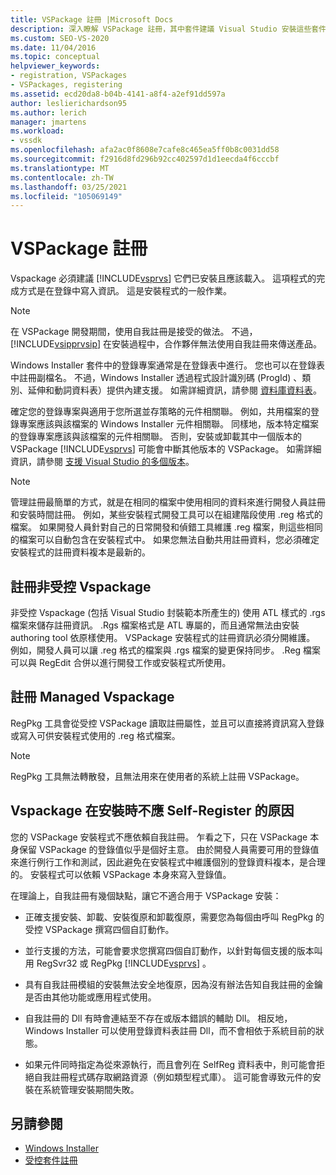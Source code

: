 ```yaml
---
title: VSPackage 註冊 |Microsoft Docs
description: 深入瞭解 VSPackage 註冊，其中套件建議 Visual Studio 安裝這些套件，並在登錄中寫入資訊以載入這些套件。
ms.custom: SEO-VS-2020
ms.date: 11/04/2016
ms.topic: conceptual
helpviewer_keywords:
- registration, VSPackages
- VSPackages, registering
ms.assetid: ecd20da8-b04b-4141-a8f4-a2ef91dd597a
author: leslierichardson95
ms.author: lerich
manager: jmartens
ms.workload:
- vssdk
ms.openlocfilehash: afa2ac0f8608e7cafe8c465ea5ff0b8c0031dd58
ms.sourcegitcommit: f2916d8fd296b92cc402597d1d1eecda4f6cccbf
ms.translationtype: MT
ms.contentlocale: zh-TW
ms.lasthandoff: 03/25/2021
ms.locfileid: "105069149"
---
```

# <a name="vspackage-registration"></a>VSPackage 註冊
Vspackage 必須建議 [!INCLUDE[vsprvs](../../code-quality/includes/vsprvs_md.md)] 它們已安裝且應該載入。 這項程式的完成方式是在登錄中寫入資訊。 這是安裝程式的一般作業。

> [!NOTE]
> 在 VSPackage 開發期間，使用自我註冊是接受的做法。 不過， [!INCLUDE[vsipprvsip](../../extensibility/includes/vsipprvsip_md.md)] 在安裝過程中，合作夥伴無法使用自我註冊來傳送產品。

 Windows Installer 套件中的登錄專案通常是在登錄表中進行。 您也可以在登錄表中註冊副檔名。 不過，Windows Installer 透過程式設計識別碼 (ProgId) 、類別、延伸和動詞資料表）提供內建支援。 如需詳細資訊，請參閱 [資料庫資料表](/windows/desktop/Msi/database-tables)。

 確定您的登錄專案與適用于您所選並存策略的元件相關聯。 例如，共用檔案的登錄專案應該與該檔案的 Windows Installer 元件相關聯。 同樣地，版本特定檔案的登錄專案應該與該檔案的元件相關聯。 否則，安裝或卸載其中一個版本的 VSPackage [!INCLUDE[vsprvs](../../code-quality/includes/vsprvs_md.md)] 可能會中斷其他版本的 VSPackage。 如需詳細資訊，請參閱 [支援 Visual Studio 的多個版本](../../extensibility/supporting-multiple-versions-of-visual-studio.md)。

> [!NOTE]
> 管理註冊最簡單的方式，就是在相同的檔案中使用相同的資料來進行開發人員註冊和安裝時間註冊。 例如，某些安裝程式開發工具可以在組建階段使用 .reg 格式的檔案。 如果開發人員針對自己的日常開發和偵錯工具維護 .reg 檔案，則這些相同的檔案可以自動包含在安裝程式中。 如果您無法自動共用註冊資料，您必須確定安裝程式的註冊資料複本是最新的。

## <a name="registering-unmanaged-vspackages"></a>註冊非受控 Vspackage
 非受控 Vspackage (包括 Visual Studio 封裝範本所產生的) 使用 ATL 樣式的 .rgs 檔案來儲存註冊資訊。 .Rgs 檔案格式是 ATL 專屬的，而且通常無法由安裝 authoring tool 依原樣使用。 VSPackage 安裝程式的註冊資訊必須分開維護。 例如，開發人員可以讓 .reg 格式的檔案與 .rgs 檔案的變更保持同步。 .Reg 檔案可以與 RegEdit 合併以進行開發工作或安裝程式所使用。

## <a name="registering-managed-vspackages"></a>註冊 Managed Vspackage
 RegPkg 工具會從受控 VSPackage 讀取註冊屬性，並且可以直接將資訊寫入登錄或寫入可供安裝程式使用的 .reg 格式檔案。

> [!NOTE]
> RegPkg 工具無法轉散發，且無法用來在使用者的系統上註冊 VSPackage。

## <a name="why-vspackages-should-not-self-register-at-install-time"></a>Vspackage 在安裝時不應 Self-Register 的原因
 您的 VSPackage 安裝程式不應依賴自我註冊。 乍看之下，只在 VSPackage 本身保留 VSPackage 的登錄值似乎是個好主意。 由於開發人員需要可用的登錄值來進行例行工作和測試，因此避免在安裝程式中維護個別的登錄資料複本，是合理的。 安裝程式可以依賴 VSPackage 本身來寫入登錄值。

 在理論上，自我註冊有幾個缺點，讓它不適合用于 VSPackage 安裝：

- 正確支援安裝、卸載、安裝復原和卸載復原，需要您為每個由呼叫 RegPkg 的受控 VSPackage 撰寫四個自訂動作。

- 並行支援的方法，可能會要求您撰寫四個自訂動作，以針對每個支援的版本叫用 RegSvr32 或 RegPkg [!INCLUDE[vsprvs](../../code-quality/includes/vsprvs_md.md)] 。

- 具有自我註冊模組的安裝無法安全地復原，因為沒有辦法告知自我註冊的金鑰是否由其他功能或應用程式使用。

- 自我註冊的 Dll 有時會連結至不存在或版本錯誤的輔助 Dll。 相反地，Windows Installer 可以使用登錄資料表註冊 Dll，而不會相依于系統目前的狀態。

- 如果元件同時指定為從來源執行，而且會列在 SelfReg 資料表中，則可能會拒絕自我註冊程式碼存取網路資源（例如類型程式庫）。 這可能會導致元件的安裝在系統管理安裝期間失敗。

## <a name="see-also"></a>另請參閱
- [Windows Installer](/windows/desktop/Msi/windows-installer-portal)
- [受控套件註冊](/previous-versions/bb166783(v=vs.100))